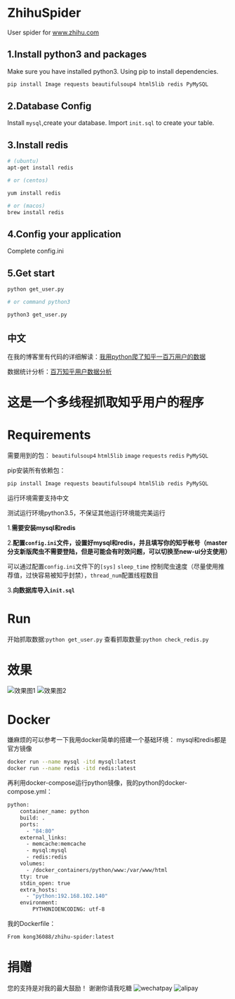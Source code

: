 # ZhihuSpider
User spider for www.zhihu.com
## 1.Install python3 and packages
Make sure you have installed python3.
Using pip to install dependencies.
``` bash
pip install Image requests beautifulsoup4 html5lib redis PyMySQL 
```
## 2.Database Config
Install `mysql`,create your database.
Import `init.sql` to create your table.

## 3.Install redis
``` bash
# (ubuntu)
apt-get install redis

# or (centos)

yum install redis

# or (macos)
brew install redis
```
## 4.Config your application
Complete config.ini

## 5.Get start
``` bash
python get_user.py

# or command python3

python3 get_user.py
```

## 中文

在我的博客里有代码的详细解读：[我用python爬了知乎一百万用户的数据](http://www.jwlchina.cn/2016/11/04/%E6%88%91%E7%94%A8python%E7%88%AC%E4%BA%86%E7%9F%A5%E4%B9%8E%E4%B8%80%E7%99%BE%E4%B8%87%E7%94%A8%E6%88%B7%E7%9A%84%E6%95%B0%E6%8D%AE/)

数据统计分析：[百万知乎用户数据分析](http://zhihu.jwlchina.cn/)
# 这是一个多线程抓取知乎用户的程序

# Requirements

需要用到的包：
`beautifulsoup4`
`html5lib`
`image`
`requests`
`redis`
`PyMySQL`

pip安装所有依赖包：
``` bash
pip install Image requests beautifulsoup4 html5lib redis PyMySQL 
```

运行环境需要支持中文

测试运行环境python3.5，不保证其他运行环境能完美运行

1.**需要安装mysql和redis**

2.**配置`config.ini`文件，设置好mysql和redis，并且填写你的知乎帐号（master分支新版爬虫不需要登陆，但是可能会有时效问题，可以切换至new-ui分支使用）**

可以通过配置`config.ini`文件下的`[sys]` `sleep_time` 控制爬虫速度（尽量使用推荐值，过快容易被知乎封禁），`thread_num`配置线程数目

3.**向数据库导入`init.sql`**

# Run

开始抓取数据:`python get_user.py`
查看抓取数量:`python check_redis.py`

# 效果
![效果图1](http://www.jwlchina.cn/uploads/%E7%9F%A5%E4%B9%8E%E7%94%A8%E6%88%B7%E7%88%AC%E8%99%AB4.png)
![效果图2](http://www.jwlchina.cn/uploads/%E7%9F%A5%E4%B9%8E%E7%94%A8%E6%88%B7%E7%88%AC%E8%99%AB5.png)

# Docker

嫌麻烦的可以参考一下我用docker简单的搭建一个基础环境：
mysql和redis都是官方镜像
```bash
docker run --name mysql -itd mysql:latest
docker run --name redis -itd redis:latest
```


再利用docker-compose运行python镜像，我的python的docker-compose.yml：
``` bash
python:
    container_name: python
    build: .
    ports:
      - "84:80"
    external_links:
      - memcache:memcache
      - mysql:mysql
      - redis:redis
    volumes:
      - /docker_containers/python/www:/var/www/html
    tty: true
    stdin_open: true
    extra_hosts:
      - "python:192.168.102.140"
    environment:
        PYTHONIOENCODING: utf-8
```
我的Dockerfile：
``` bash
From kong36088/zhihu-spider:latest
```

# 捐赠

您的支持是对我的最大鼓励！
谢谢你请我吃糖
![wechatpay](http://blog-image.jwlchina.cn/kong36088/kong36088.github.io/master/uploads/site/wechat-pay.png)
![alipay](http://blog-image.jwlchina.cn/kong36088/kong36088.github.io/master/uploads/site/zhifubao.jpg)
